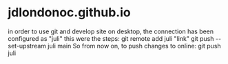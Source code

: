 # jdlondonoc.github.io
in order to use git and develop site on desktop, the connection has been configured as "juli"
this were the steps:
	git remote add juli "link"
	git push --set-upstream juli main
So from now on, to push changes to online:
	git push juli